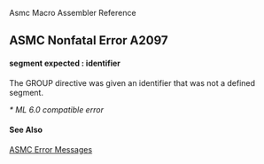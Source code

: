 Asmc Macro Assembler Reference

## ASMC Nonfatal Error A2097

#### segment expected : identifier

The GROUP directive was given an identifier that was not a defined segment.

_* ML 6.0 compatible error_

#### See Also

[ASMC Error Messages](readme.md)